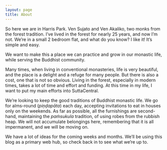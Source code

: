 ```yaml
---
layout: page
title: About
---
```


So here we are in Harris Park. Ven Sujato and Ven Akaliko, two monks from the forest tradition. I’ve lived in the forest for nearly 25 years, and now I’m not. We’re in a small 2 bedroom flat, and what do you know? I like it! It’s simple and easy.

We want to make this a place we can practice and grow in our monastic life, while serving the Buddhist community.

Many times, when living in conventional monasteries, life is very beautiful, and the place is a delight and a refuge for many people. But there is also a cost, one that is not so obvious. Living in the forest, especially in modern times, takes a lot of time and effort and funding. At this time in my life, I want to put my main efforts into SuttaCentral.

We’re looking to keep the good traditions of Buddhist monastic life. We go for alms-round (*piṇḍapāta*) each day, accepting invitations to eat in houses only on the weekends. As far as possible, all the furnishings are second-hand, maintaining the *paṁsukula* tradition, of using robes from the rubbish heap. We will not accumulate belongings here, remembering that it is all impermanent, and we will be moving on.

We have a lot of ideas for the coming weeks and months. We’ll be using this blog as a primary web hub, so check back in to see what we’re up to.
